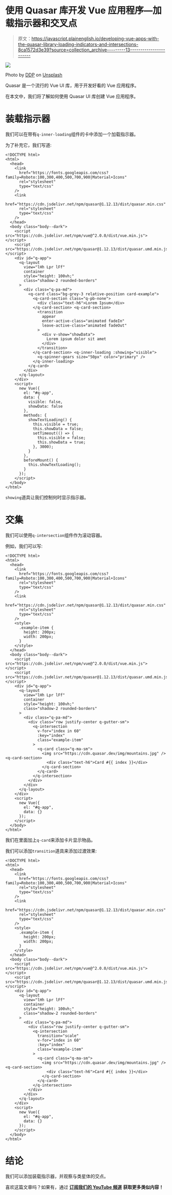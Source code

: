 # 使用 Quasar 库开发 Vue 应用程序—加载指示器和交叉点

> 原文：<https://javascript.plainenglish.io/developing-vue-apps-with-the-quasar-library-loading-indicators-and-intersections-8ca1572d3e39?source=collection_archive---------13----------------------->

![](img/f1b06475691645ff85ebce644a37e304.png)

Photo by [DDP](https://unsplash.com/@moino007?utm_source=medium&utm_medium=referral) on [Unsplash](https://unsplash.com?utm_source=medium&utm_medium=referral)

Quasar 是一个流行的 Vue UI 库，用于开发好看的 Vue 应用程序。

在本文中，我们将了解如何使用 Quasar UI 库创建 Vue 应用程序。

# 装载指示器

我们可以在带有`q-inner-loading`组件的卡中添加一个加载指示器。

为了补充它，我们写道:

```
<!DOCTYPE html>
<html>
  <head>
    <link
      href="https://fonts.googleapis.com/css?family=Roboto:100,300,400,500,700,900|Material+Icons"
      rel="stylesheet"
      type="text/css"
    />
    <link
      href="https://cdn.jsdelivr.net/npm/quasar@1.12.13/dist/quasar.min.css"
      rel="stylesheet"
      type="text/css"
    />
  </head>
  <body class="body--dark">
    <script src="https://cdn.jsdelivr.net/npm/vue@^2.0.0/dist/vue.min.js"></script>
    <script src="https://cdn.jsdelivr.net/npm/quasar@1.12.13/dist/quasar.umd.min.js"></script>
    <div id="q-app">
      <q-layout
        view="lHh Lpr lFf"
        container
        style="height: 100vh;"
        class="shadow-2 rounded-borders"
      >
        <div class="q-pa-md">
          <q-card class="bg-grey-3 relative-position card-example">
            <q-card-section class="q-pb-none">
              <div class="text-h6">Lorem Ipsum</div>
            </q-card-section> <q-card-section>
              <transition
                appear
                enter-active-class="animated fadeIn"
                leave-active-class="animated fadeOut"
              >
                <div v-show="showData">
                  Lorem ipsum dolor sit amet
                </div>
              </transition>
            </q-card-section> <q-inner-loading :showing="visible">
              <q-spinner-gears size="50px" color="primary" />
            </q-inner-loading>
          </q-card>
        </div>
      </q-layout>
    </div>
    <script>
      new Vue({
        el: "#q-app",
        data: {
          visible: false,
          showData: false
        },
        methods: {
          showTextLoading() {
            this.visible = true;
            this.showData = false;
            setTimeout(() => {
              this.visible = false;
              this.showData = true;
            }, 3000);
          }
        },
        beforeMount() {
          this.showTextLoading();
        }
      });
    </script>
  </body>
</html>
```

`showing`道具让我们控制何时显示指示器。

# 交集

我们可以使用`q-intersection`组件作为滚动容器。

例如，我们可以写:

```
<!DOCTYPE html>
<html>
  <head>
    <link
      href="https://fonts.googleapis.com/css?family=Roboto:100,300,400,500,700,900|Material+Icons"
      rel="stylesheet"
      type="text/css"
    />
    <link
      href="https://cdn.jsdelivr.net/npm/quasar@1.12.13/dist/quasar.min.css"
      rel="stylesheet"
      type="text/css"
    />
    <style>
      .example-item {
        height: 200px;
        width: 200px;
      }
    </style>
  </head>
  <body class="body--dark">
    <script src="https://cdn.jsdelivr.net/npm/vue@^2.0.0/dist/vue.min.js"></script>
    <script src="https://cdn.jsdelivr.net/npm/quasar@1.12.13/dist/quasar.umd.min.js"></script>
    <div id="q-app">
      <q-layout
        view="lHh Lpr lFf"
        container
        style="height: 100vh;"
        class="shadow-2 rounded-borders"
      >
        <div class="q-pa-md">
          <div class="row justify-center q-gutter-sm">
            <q-intersection
              v-for="index in 60"
              :key="index"
              class="example-item"
            >
              <q-card class="q-ma-sm">
                <img src="https://cdn.quasar.dev/img/mountains.jpg" /> <q-card-section>
                  <div class="text-h6">Card #{{ index }}</div>
                </q-card-section>
              </q-card>
            </q-intersection>
          </div>
        </div>
      </q-layout>
    </div>
    <script>
      new Vue({
        el: "#q-app",
        data: {}
      });
    </script>
  </body>
</html>
```

我们在里面加上`q-card`来添加卡片显示物品。

我们可以添加`transition`道具来添加过渡效果:

```
<!DOCTYPE html>
<html>
  <head>
    <link
      href="https://fonts.googleapis.com/css?family=Roboto:100,300,400,500,700,900|Material+Icons"
      rel="stylesheet"
      type="text/css"
    />
    <link
      href="https://cdn.jsdelivr.net/npm/quasar@1.12.13/dist/quasar.min.css"
      rel="stylesheet"
      type="text/css"
    />
    <style>
      .example-item {
        height: 200px;
        width: 200px;
      }
    </style>
  </head>
  <body class="body--dark">
    <script src="https://cdn.jsdelivr.net/npm/vue@^2.0.0/dist/vue.min.js"></script>
    <script src="https://cdn.jsdelivr.net/npm/quasar@1.12.13/dist/quasar.umd.min.js"></script>
    <div id="q-app">
      <q-layout
        view="lHh Lpr lFf"
        container
        style="height: 100vh;"
        class="shadow-2 rounded-borders"
      >
        <div class="q-pa-md">
          <div class="row justify-center q-gutter-sm">
            <q-intersection
              transition="scale"
              v-for="index in 60"
              :key="index"
              class="example-item"
            >
              <q-card class="q-ma-sm">
                <img src="https://cdn.quasar.dev/img/mountains.jpg" /> <q-card-section>
                  <div class="text-h6">Card #{{ index }}</div>
                </q-card-section>
              </q-card>
            </q-intersection>
          </div>
        </div>
      </q-layout>
    </div>
    <script>
      new Vue({
        el: "#q-app",
        data: {}
      });
    </script>
  </body>
</html>
```

# 结论

我们可以添加装载指示器，并观察与类星体的交点。

喜欢这篇文章吗？如果有，通过 [**订阅我们的 YouTube 频道**](https://www.youtube.com/channel/UCtipWUghju290NWcn8jhyAw?sub_confirmation=true) **获取更多类似内容！**